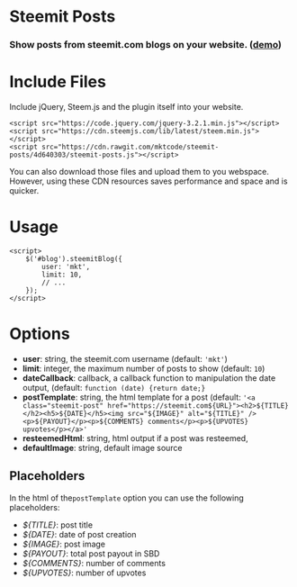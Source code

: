 # Steemit Posts

### Show posts from steemit.com blogs on your website. ([demo](https://markus-kottlaender.de))

# Include Files

Include jQuery, Steem.js and the plugin itself into your website.

    <script src="https://code.jquery.com/jquery-3.2.1.min.js"></script>
    <script src="https://cdn.steemjs.com/lib/latest/steem.min.js"></script>
    <script src="https://cdn.rawgit.com/mktcode/steemit-posts/4d640303/steemit-posts.js"></script>

You can also download those files and upload them to you webspace. However, using these CDN resources saves performance and space and is quicker.

# Usage

    <script>
        $('#blog').steemitBlog({
            user: 'mkt',
            limit: 10,
            // ...
        });
    </script>
    
# Options

- **user**: string, the steemit.com username (default: `'mkt'`)
- **limit**: integer, the maximum number of posts to show (default: `10`)
- **dateCallback**: callback, a callback function to manipulation the date output, (default: `function (date) {return date;}`
- **postTemplate**: string, the html template for a post (default: `'<a class="steemit-post" href="https://steemit.com${URL}"><h2>${TITLE}</h2><h5>${DATE}</h5><img src="${IMAGE}" alt="${TITLE}" /><p>${PAYOUT}</p><p>${COMMENTS} comments</p><p>${UPVOTES} upvotes</p></a>'`
- **resteemedHtml**: string, html output if a post was resteemed,
- **defaultImage**: string, default image source

## Placeholders

In the html of the`postTemplate` option you can use the following placeholders:

- *${TITLE}*: post title
- *${DATE}*: date of post creation
- *${IMAGE}*: post image
- *${PAYOUT}*: total post payout in SBD
- *${COMMENTS}*: number of comments
- *${UPVOTES}*: number of upvotes
